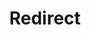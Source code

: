 ﻿---
layout: src/layouts/Redirect.astro
title: Redirect
redirect: https://octopus.com/docs/infrastructure/accounts/ssh-key-pair
pubDate:  2023-01-01
navSearch: false
navSitemap: false
navMenu: false
---
